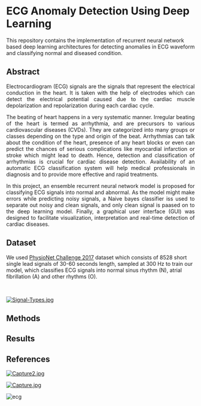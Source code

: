 # ECG Anomaly Detection Using Deep Learning

This repository contains the implementation of recurrent neural network based deep learning architectures for detecting anomalies in ECG waveform and classifying normal and diseased condition.

## Abstract

<div style="text-align: justify">  

Electrocardiogram (ECG) signals are the signals that represent the electrical conduction in the heart. It is taken with the help of electrodes which can detect the electrical potential caused due to the cardiac muscle depolarization and repolarization during each cardiac cycle. 

The beating of heart happens in a very systematic manner. Irregular beating of the heart is termed as arrhythmia, and are precursors to various cardiovascular diseases (CVDs). They are categorized into many groups or classes depending on the type and origin of the beat. Arrhythmias can talk about the condition of the heart, presence of any heart blocks or even can predict the chances of serious complications like myocardial infarction or stroke which might lead to death. Hence, detection and classification of arrhythmias is crucial for cardiac disease detection. Availability of an automatic ECG classification system will help medical professionals in diagnosis and to provide more effective and rapid treatments.

In this project, an ensemble recurrent neural network model is proposed for classifying ECG signals into normal and abnormal. As the model might make errors while predicting noisy signals, a Naive bayes classifier iss used to separate out noisy and clean signals, and only clean signal is paased on to the deep learning model. 
Finally, a graphical user interface (GUI) was designed to facilitate visualization, interpretation and real-time detection of cardiac diseases.
  
</div>


## Dataset

We used [PhysioNet Challenge 2017](https://physionet.org/content/challenge-2017/1.0.0/) dataset which consists of 8528 short single lead signals of 30-60 seconds length, sampled at 300 Hz to train our model, which classifies ECG signals into normal sinus rhythm (N), atrial fibrillation (A) and other rhythms (O).

</br>

[![Signal-Types.jpg](https://i.postimg.cc/C5CSZ9nG/Signal-Types.jpg)](https://postimg.cc/YLSJZn30)

## Methods

## Results

## References



[![Capture2.jpg](https://i.postimg.cc/wvCjRhfp/Capture2.jpg)](https://postimg.cc/hz0BH7Ry)


[![Capture.jpg](https://i.postimg.cc/434ZY8Xt/Capture.jpg)](https://postimg.cc/YvPTVzGq)

![ecg](https://user-images.githubusercontent.com/73361480/131980725-589d3226-626c-41aa-b1f8-ce53117c56ed.gif)
